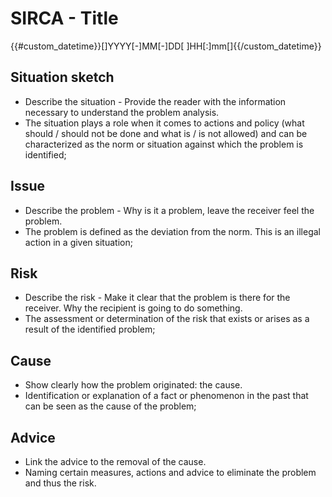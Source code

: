 # SIRCA - Title
{{#custom_datetime}}[]YYYY[-]MM[-]DD[ ]HH[:]mm[]{{/custom_datetime}}

## Situation sketch
- Describe the situation - Provide the reader with the information necessary to understand the problem analysis.
- The situation plays a role when it comes to actions and policy (what should / should not be done and what is / is not allowed) and can be characterized as the norm or situation against which the problem is identified;

## Issue
- Describe the problem - Why is it a problem, leave the receiver feel the problem.
- The problem is defined as the deviation from the norm. This is an illegal action in a given situation;

## Risk
- Describe the risk - Make it clear that the problem is there for the
receiver. Why the recipient is going to do something.
- The assessment or determination of the risk that exists or arises as a result of the identified problem;

## Cause
- Show clearly how the problem originated: the cause.
- Identification or explanation of a fact or phenomenon in the past that can be seen as the cause of the problem;

## Advice
- Link the advice to the removal of the cause.
- Naming certain measures, actions and advice to eliminate the problem and thus the risk.

